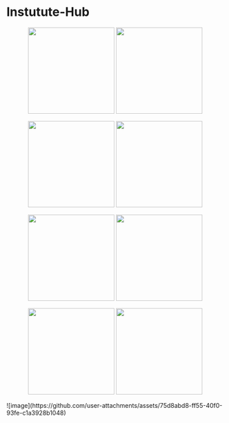 # Instutute-Hub
<p align="center">
  <img src="https://github.com/user-attachments/assets/0b29832b-e73c-400e-b1ee-72be31f871d2" width="200" />
  <img src="https://github.com/user-attachments/assets/b77a2111-240d-4604-bc99-ee3943513d5a" width="200" />
</p>

<p align="center">
  <img src="https://github.com/user-attachments/assets/741dd5e8-c922-4166-beab-c5449a028ce4" width="200" />
  <img src="https://github.com/user-attachments/assets/42f57d21-e5cb-4a30-8f03-6a9911a312b0" width="200" />
</p>

<p align="center">
  <img src="https://github.com/user-attachments/assets/4754fed0-a105-492c-9d3b-c256e6437d02" width="200" />
  <img src="https://github.com/user-attachments/assets/3a0c9995-ca71-4e5c-b8a8-9d2fb9cf253d" width="200" />
</p>

<p align="center">
  <img src="https://github.com/user-attachments/assets/fca199be-2355-4f86-a7ca-b3c3664e7fcd" width="200" />
  <img src="https://github.com/user-attachments/assets/a6cb1f8a-667a-4613-923a-eaee279d3075" width="200" />
</p>
<p>
  ![image](https://github.com/user-attachments/assets/75d8abd8-ff55-40f0-93fe-c1a3928b1048)

</p>



